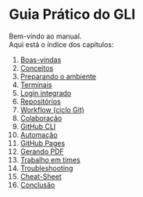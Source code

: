 # Guia Prático do GLI

Bem-vindo ao manual.  
Aqui está o índice dos capítulos:
1. [Boas-vindas](./01-boas-vindas.md)  
2. [Conceitos](./02-conceitos.md)  
3. [Preparando o ambiente](./03-preparando-ambiente.md)  
4. [Terminais](./04-terminais.md)  
5. [Login integrado](./05-login-integrado.md)  
6. [Repositórios](./06-repositorios.md)  
7. [Workflow (ciclo Git)](./07-workflow.md)  
8. [Colaboração](./08-colaboracao.md)  
9. [GitHub CLI](./09-gh-cli.md)  
10. [Automação](./10-automacao.md)  
11. [GitHub Pages](./11-pages.md)  
12. [Gerando PDF](./12-pdf.md)  
13. [Trabalho em times](./13-times.md)  
14. [Troubleshooting](./14-troubleshooting.md)  
15. [Cheat-Sheet](./15-cheatsheet.md)  
16. [Conclusão](./16-conclusao.md)
